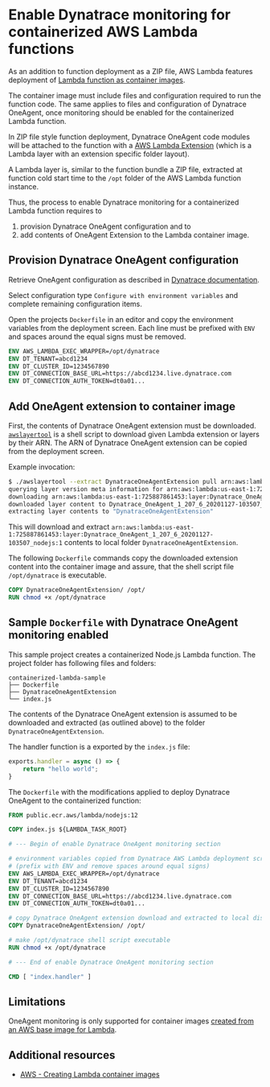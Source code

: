 # Enable Dynatrace monitoring for containerized AWS Lambda functions

As an addition to function deployment as a ZIP file, AWS Lambda features deployment
of [Lambda function as container images](https://aws.amazon.com/de/blogs/aws/new-for-aws-lambda-container-image-support/).

The container image must include files and configuration required to run the function code. The same applies
to files and configuration of Dynatrace OneAgent, once monitoring should be enabled for the containerized
Lambda function.

In ZIP file style function deployment, Dynatrace OneAgent code modules will be attached to the function with a
[AWS Lambda Extension](https://docs.aws.amazon.com/lambda/latest/dg/using-extensions.html)
(which is a Lambda layer with an extension specific folder layout).

A Lambda layer is, similar to the function bundle a ZIP file, extracted at function
cold start time to the `/opt` folder of the AWS Lambda function instance.

Thus, the process to enable Dynatrace monitoring for a containerized Lambda function requires to

1. provision Dynatrace OneAgent configuration and to
2. add contents of OneAgent Extension to the Lambda container image.

## Provision Dynatrace OneAgent configuration

Retrieve OneAgent configuration as described in [Dynatrace documentation](https://www.dynatrace.com/support/help/technology-support/cloud-platforms/amazon-web-services/integrations/deploy-oneagent-as-lambda-extension/).

Select configuration type `Configure with environment variables` and complete remaining configuration items.

Open the projects `Dockerfile` in an editor and copy the environment variables from the deployment screen. Each
line must be prefixed with `ENV` and spaces around the equal signs must be removed.

```Dockerfile
ENV AWS_LAMBDA_EXEC_WRAPPER=/opt/dynatrace
ENV DT_TENANT=abcd1234
ENV DT_CLUSTER_ID=1234567890
ENV DT_CONNECTION_BASE_URL=https://abcd1234.live.dynatrace.com
ENV DT_CONNECTION_AUTH_TOKEN=dt0a01...
```

## Add OneAgent extension to container image

First, the contents of Dynatrace OneAgent extension must be downloaded.
[`awslayertool`](./awslayertool.md) is a shell script to download given Lambda extension or
layers by their ARN. The ARN of Dynatrace OneAgent extension can be copied from the deployment screen.

Example invocation:

```bash
$ ./awslayertool --extract DynatraceOneAgentExtension pull arn:aws:lambda:us-east-1:725887861453:layer:Dynatrace_OneAgent_1_207_6_20201127-103507_nodejs:1
querying layer version meta information for arn:aws:lambda:us-east-1:725887861453:layer:Dynatrace_OneAgent_1_207_6_20201127-103507_nodejs:1
downloading arn:aws:lambda:us-east-1:725887861453:layer:Dynatrace_OneAgent_1_207_6_20201127-103507_nodejs:1 content [1833343 bytes] to Dynatrace_OneAgent_1_207_6_20201127-103507_nodejs-v1.zip ...
downloaded layer content to Dynatrace_OneAgent_1_207_6_20201127-103507_nodejs-v1.zip
extracting layer contents to "DynatraceOneAgentExtension"
```

This will download and extract
`arn:aws:lambda:us-east-1:725887861453:layer:Dynatrace_OneAgent_1_207_6_20201127-103507_nodejs:1` contents
to local folder `DynatraceOneAgentExtension`.

The following `Dockerfile` commands copy the downloaded extension content into the container image and
assure, that the shell script file `/opt/dynatrace` is executable.

```Dockerfile
COPY DynatraceOneAgentExtension/ /opt/
RUN chmod +x /opt/dynatrace
```

## Sample `Dockerfile` with Dynatrace OneAgent monitoring enabled

This sample project creates a containerized Node.js Lambda function. The project folder has following
files and folders:

```text
containerized-lambda-sample
├── Dockerfile
├── DynatraceOneAgentExtension
└── index.js
```

The contents of the Dynatrace OneAgent extension is assumed to be downloaded and
extracted (as outlined above) to the folder `DynatraceOneAgentExtension`.

The handler function is a exported by the `index.js` file:

```javascript
exports.handler = async () => {
    return "hello world";
}
```

The `Dockerfile` with the modifications applied to deploy Dynatrace OneAgent to the containerized
function:

```Dockerfile
FROM public.ecr.aws/lambda/nodejs:12

COPY index.js ${LAMBDA_TASK_ROOT}

# --- Begin of enable Dynatrace OneAgent monitoring section

# environment variables copied from Dynatrace AWS Lambda deployment screen
# (prefix with ENV and remove spaces around equal signs)
ENV AWS_LAMBDA_EXEC_WRAPPER=/opt/dynatrace
ENV DT_TENANT=abcd1234
ENV DT_CLUSTER_ID=1234567890
ENV DT_CONNECTION_BASE_URL=https://abcd1234.live.dynatrace.com
ENV DT_CONNECTION_AUTH_TOKEN=dt0a01...

# copy Dynatrace OneAgent extension download and extracted to local disk into container image
COPY DynatraceOneAgentExtension/ /opt/

# make /opt/dynatrace shell script executable
RUN chmod +x /opt/dynatrace

# --- End of enable Dynatrace OneAgent monitoring section

CMD [ "index.handler" ]
```

## Limitations

OneAgent monitoring is only supported for container images
[created from an AWS base image for Lambda](https://docs.aws.amazon.com/lambda/latest/dg/images-create.html#images-create-1).

## Additional resources

* [AWS - Creating Lambda container images](https://docs.aws.amazon.com/lambda/latest/dg/images-create.html)
